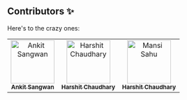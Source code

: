 ## Contributors ✨

Here's to the crazy ones:

<table>
  <!-- Use not more than 7 entries in a single Row -->
  <tr>
    <td align="center"><a href="https://github.com/ankitsangwan1999"><img src="https://github.com/ankitsangwan1999.png?v=4?s=100" width="100px;" alt="Ankit Sangwan"/><br /><sub><b>Ankit Sangwan</b></sub></a><br /></td>
    <td align="center"><a href="https://github.com/harshit-2007"><img src="https://github.com/Harshit-2007.png.png?v=4?s=100" width="100px;" alt="Harshit Chaudhary"/><br /><sub><b>Harshit Chaudhary</b></sub></a><br /></td>
    <td align="center"><a href="https://github.com/mansi0703"><img src="https://github.com/mansi0703.png.png?v=4?s=100" width="100px;" alt="Mansi Sahu"/><br /><sub><b>Harshit Chaudhary</b></sub></a><br /></td>
  </tr>
</table>
